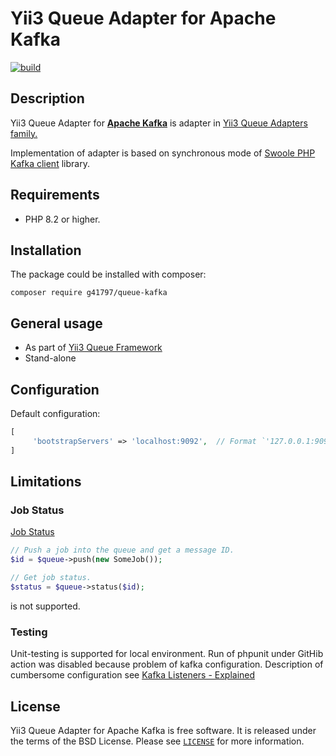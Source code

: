 # Yii3 Queue Adapter for Apache Kafka 


[![build](https://github.com/g41797/queue-kafka/actions/workflows/tests.yml/badge.svg)](https://github.com/g41797/queue-kafka/actions/workflows/tests.yml)

## Description

Yii3 Queue Adapter for [**Apache Kafka**](https://kafka.apache.org/) is adapter in [Yii3 Queue Adapters family.](https://github.com/yiisoft/queue/blob/master/docs/guide/en/adapter-list.md)
    
Implementation of adapter is based on synchronous mode of [Swoole PHP Kafka client](https://github.com/swoole/phpkafka) library.

## Requirements

- PHP 8.2 or higher.

## Installation

The package could be installed with composer:

```shell
composer require g41797/queue-kafka
```

## General usage

- As part of [Yii3 Queue Framework](https://github.com/yiisoft/queue/blob/master/docs/guide/en/README.md)
- Stand-alone


## Configuration

Default configuration:
```php
[
     'bootstrapServers' => 'localhost:9092',  // Format `'127.0.0.1:9092,127.0.0.1:9093'` or `['127.0.0.1:9092','127.0.0.1:9093']`
]
```

## Limitations

### Job Status

  [Job Status](https://github.com/yiisoft/queue/blob/master/docs/guide/en/usage.md#job-status)
```php
// Push a job into the queue and get a message ID.
$id = $queue->push(new SomeJob());

// Get job status.
$status = $queue->status($id);
```
is not supported.

### Testing

Unit-testing is supported for local environment.
Run of phpunit under GitHib action was disabled
because problem of kafka configuration.
Description of cumbersome configuration see [Kafka Listeners - Explained](https://rmoff.net/2018/08/02/kafka-listeners-explained/)


## License

Yii3 Queue Adapter for Apache Kafka is free software. It is released under the terms of the BSD License.
Please see [`LICENSE`](./LICENSE.md) for more information.
